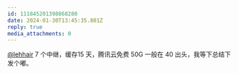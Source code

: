 ```yaml
---
id: 111845201398868280
date: 2024-01-30T13:45:35.801Z
reply: true
media_attachments: 0
---
```


[@lehhair](https://misskey.lehhair.net/@lehhair) 7 个中继，缓存15 天，腾讯云免费 50G 一般在 40 出头，我等下总结下发个嘟。

